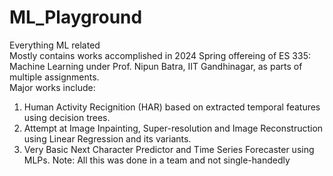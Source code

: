 # ML_Playground
Everything ML related <br> 
Mostly contains works accomplished in 2024 Spring offereing of ES 335: Machine Learning under Prof. Nipun Batra, IIT Gandhinagar, as parts of multiple assignments. <br>
Major works include:<br>
1)  Human Activity Recignition (HAR) based on extracted temporal features using decision trees.
2)  Attempt at Image Inpainting, Super-resolution and Image Reconstruction using Linear Regression and its variants.
3)  Very Basic Next Character Predictor and Time Series Forecaster using MLPs.
Note: All this was done in a team and not single-handedly
